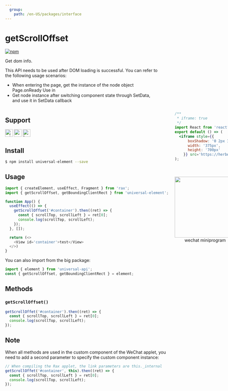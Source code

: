 ```yaml
---
  group:
    path: /en-US/packages/interface
---
```


# getScrollOffset

[![npm](https://img.shields.io/npm/v/universal-element.svg)](https://www.npmjs.com/package/universal-element)

Get dom info.

This API needs to be used after DOM loading is successful. You can refer to the following usage scenarios:

- When entering the page, get the instance of the node object Page.onReady  Use in
- Get node instance after switching component state through SetData, and use it in SetData callback

<div style="display: flex;flex-direction: row;justify-content: space-between;">
<div style="margin-right: 20px;">

## Support
<img alt="miniApp" src="https://gw.alicdn.com/tfs/TB1bBpmbRCw3KVjSZFuXXcAOpXa-200-200.svg" width="25px" height="25px" /> <img alt="wechatMiniprogram" src="https://img.alicdn.com/tfs/TB1slcYdxv1gK0jSZFFXXb0sXXa-200-200.svg" width="25px" height="25px"> <img alt="browser" src="https://gw.alicdn.com/tfs/TB1uYFobGSs3KVjSZPiXXcsiVXa-200-200.svg" width="25px" height="25px" />

## Install

```bash
$ npm install universal-element --save
```

## Usage

```js
import { createElement, useEffect, Fragment } from 'rax';
import { getScrollOffset, getBoundingClientRect } from 'universal-element';

function App() {
  useEffect(() => {
    getScrollOffset('#container').then((ret) => {
      const { scrollTop, scrollLeft } = ret[0];
      console.log(scrollTop, scrollLeft);
    });
  }, []);

  return (<>
    <View id='container'>test</View>
  </>)
}
```
You can also import from the big package:

```js
import { element } from 'universal-api';
const { getScrollOffset, getBoundingClientRect } = element;

```

## Methods

### `getScrollOffset()`

```js
getScrollOffet('#container').then((ret) => {
  const { scrollTop, scrollLeft } = ret[0];
  console.log(scrollTop, scrollLeft);
});
```

## Note

When all methods are used in the custom component of the WeChat applet, you need to add a second parameter to specify the custom component instance:

```js
// When compiling the Rax applet, the link parameters are this._internal
getScrollOffet('#container', this).then((ret) => {
  const { scrollTop, scrollLeft } = ret[0];
  console.log(scrollTop, scrollLeft);
});
```

</div>
<div>

```jsx | inline
/**
 * iframe: true
 */
import React from 'react';
export default () => (
  <iframe style={{
      boxShadow: '0 2px 15px rgba(0,0,0,0.1)',
      width: '375px',
      height: '700px'
    }} src='https://herbox.online/p/109000004/app_1aKtEd7SK?previewZoom=100&view=preview&defaultPage=pages/universal-element/index&topSlider=false'></iframe>
);
```

<div style="display: flex;margin-top: 50px;">
  <div>
    <img src="https://img.alicdn.com/imgextra/i2/O1CN014nu4sC28KCibY5kmN_!!6000000007913-0-tps-678-648.jpg" width="200" height="200" />
    <div style="text-align: center;">wechat miniprogram</div>
  </div>
</div>

</div>
</div>
